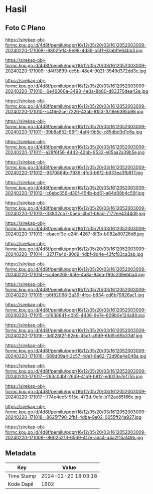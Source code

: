 # Hasil

## Foto C Plano

https://sirekap-obj-formc.kpu.go.id/4d8f/pemilu/pdpr/16/12/05/20/03/1612052003009-20240220-171008--9802fe14-9e99-4d39-b5f1-63abffe64bb3.jpg

https://sirekap-obj-formc.kpu.go.id/4d8f/pemilu/pdpr/16/12/05/20/03/1612052003009-20240220-171009--d4ff3699-dc5b-48e4-9021-3549d372dd3c.jpg

https://sirekap-obj-formc.kpu.go.id/4d8f/pemilu/pdpr/16/12/05/20/03/1612052003009-20240220-171010--6e46060a-3498-4e0a-8b80-d83370dea42e.jpg

https://sirekap-obj-formc.kpu.go.id/4d8f/pemilu/pdpr/16/12/05/20/03/1612052003009-20240220-171010--c4f6e2ce-7226-42ab-8153-f018e6395b98.jpg

https://sirekap-obj-formc.kpu.go.id/4d8f/pemilu/pdpr/16/12/05/20/03/1612052003009-20240220-171011--39b8a652-96f1-4af4-9b5c-c85dbd3d1c6a.jpg

https://sirekap-obj-formc.kpu.go.id/4d8f/pemilu/pdpr/16/12/05/20/03/1612052003009-20240220-171011--a28f6f56-4443-42bb-9532-e05aa2a39b5e.jpg

https://sirekap-obj-formc.kpu.go.id/4d8f/pemilu/pdpr/16/12/05/20/03/1612052003009-20240220-171012--9370864b-7936-4fc3-b6f2-b633ea3fb817.jpg

https://sirekap-obj-formc.kpu.go.id/4d8f/pemilu/pdpr/16/12/05/20/03/1612052003009-20240220-171012--c6ebc556-d30f-454b-bd51-a64d08b4c56f.jpg

https://sirekap-obj-formc.kpu.go.id/4d8f/pemilu/pdpr/16/12/05/20/03/1612052003009-20240220-171013--33802cb7-05eb-4bdf-b6ad-7172ee4344d9.jpg

https://sirekap-obj-formc.kpu.go.id/4d8f/pemilu/pdpr/16/12/05/20/03/1612052003009-20240220-171013--ebaccf3e-e24f-4267-8f3b-b082a80726d6.jpg

https://sirekap-obj-formc.kpu.go.id/4d8f/pemilu/pdpr/16/12/05/20/03/1612052003009-20240220-171014--32717a4d-80d9-4dbf-9d4e-43fcf83ca3ab.jpg

https://sirekap-obj-formc.kpu.go.id/4d8f/pemilu/pdpr/16/12/05/20/03/1612052003009-20240220-171014--cc4ee265-65fe-4a8a-94ea-f90c239ebba4.jpg

https://sirekap-obj-formc.kpu.go.id/4d8f/pemilu/pdpr/16/12/05/20/03/1612052003009-20240220-171015--b6f82068-2a39-4fce-b834-cd6b79826ac1.jpg

https://sirekap-obj-formc.kpu.go.id/4d8f/pemilu/pdpr/16/12/05/20/03/1612052003009-20240220-171015--b1938841-c0b5-4436-9e7e-609b0e124a88.jpg

https://sirekap-obj-formc.kpu.go.id/4d8f/pemilu/pdpr/16/12/05/20/03/1612052003009-20240220-171016--3d028f2f-62eb-45d1-a9d9-6fd9c65b33df.jpg

https://sirekap-obj-formc.kpu.go.id/4d8f/pemilu/pdpr/16/12/05/20/03/1612052003009-20240220-171016--689d09a4-2c57-4de1-8a62-72d96e4e048a.jpg

https://sirekap-obj-formc.kpu.go.id/4d8f/pemilu/pdpr/16/12/05/20/03/1612052003009-20240220-171017--263c0dbf-26d9-41b9-b812-ed023e7ef755.jpg

https://sirekap-obj-formc.kpu.go.id/4d8f/pemilu/pdpr/16/12/05/20/03/1612052003009-20240220-171017--774e4ec5-915c-473d-9efe-b112ae85166e.jpg

https://sirekap-obj-formc.kpu.go.id/4d8f/pemilu/pdpr/16/12/05/20/03/1612052003009-20240220-171018--8625f790-2fb1-4dba-9e02-0655ff24a927.jpg

https://sirekap-obj-formc.kpu.go.id/4d8f/pemilu/pdpr/16/12/05/20/03/1612052003009-20240220-171009--86025213-6569-417e-adc4-a4a2f15af49b.jpg


## Metadata

| Key        | Value               |
| ---------- | ------------------- |
| Time Stamp | 2024-02-20 18:03:18 |
| Kode Dapil | 1602                |




